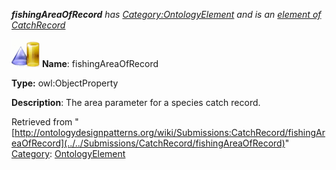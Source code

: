 ___fishingAreaOfRecord__ has [Category:OntologyElement](../../Category/OntologyElement "Category:OntologyElement") and is an [element of](../../Property/ElementOf "Property:ElementOf") [CatchRecord](../../Submissions/CatchRecord "Submissions:CatchRecord")_


  




[![ObjectProperty](../../images/thumb/c/c3/ObjectProperty.gif/45px-ObjectProperty.gif)](../../Image/ObjectProperty.gif "ObjectProperty")
__Name__: fishingAreaOfRecord 


__Type:__ owl:ObjectProperty 


__Description__: The area parameter for a species catch record. 





Retrieved from "[http://ontologydesignpatterns.org/wiki/Submissions:CatchRecord/fishingAreaOfRecord](../../Submissions/CatchRecord/fishingAreaOfRecord)"
 [Category](http://ontologydesignpatterns.org/wiki/Special:Categories "Special:Categories"): [OntologyElement](../../Category/OntologyElement "Category:OntologyElement")